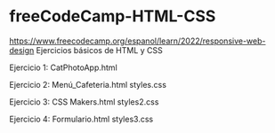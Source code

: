 # freeCodeCamp-HTML-CSS
https://www.freecodecamp.org/espanol/learn/2022/responsive-web-design
Ejercicios básicos de HTML y CSS

Ejercicio 1:
CatPhotoApp.html

Ejercicio 2:
Menú_Cafeteria.html
styles.css

Ejercicio 3:
CSS Makers.html
styles2.css

Ejercicio 4:
Formulario.html
styles3.css
